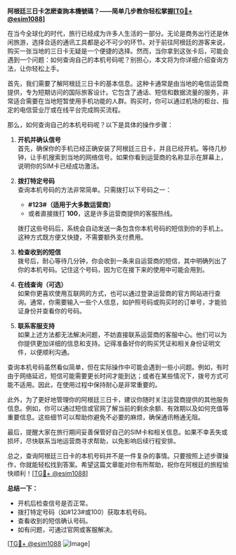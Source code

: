 **阿根廷三日卡怎麽查詢本機號碼？——简单几步教你轻松掌握[[TG💪+ @esim1088](https://t.me/s/esim1088)]**

在当今全球化的时代，旅行已经成为许多人生活的一部分。无论是商务出行还是休闲旅游，选择合适的通讯工具都是必不可少的环节。对于前往阿根廷的游客来说，购买一张当地的三日卡无疑是一个便捷的选择。然而，当你拿到这张卡后，可能会遇到一个问题：如何查询自己的本机号码呢？别担心，本文将为你详细介绍查询方法，让你轻松上手。

首先，我们需要了解阿根廷三日卡的基本信息。这种卡通常是由当地的电信运营商提供，专为短期访问的国际旅客设计。它包含了通话、短信和数据流量的服务，非常适合需要在当地短暂使用手机功能的人群。购买时，你可以通过机场的柜台、指定的电信营业厅或在线平台完成购买流程。

那么，如何查询自己的本机号码呢？以下是具体的操作步骤：

1. **开机并确认信号**  
   首先，确保你的手机已经正确安装了阿根廷三日卡，并且已经开机。等待几秒钟，让手机搜索到当地的网络信号。如果你看到运营商的名称显示在屏幕上，说明你的SIM卡已经成功激活。

2. **拨打特定号码**  
   查询本机号码的方法非常简单。只需拨打以下号码之一：
   - **#123#（适用于大多数运营商）**
   - 或者直接拨打 **100**，这是许多运营商提供的客服热线。
   
   拨打这些号码后，系统会自动发送一条包含你本机号码的短信到你的手机上。这种方式既方便又快捷，不需要额外支付费用。

3. **检查收到的短信**  
   拨号后，耐心等待几分钟，你会收到一条来自运营商的短信，其中明确列出了你的本机号码。记住这个号码，因为它在接下来的使用中可能会用到。

4. **在线查询（可选）**  
   如果你更喜欢使用互联网的方式，也可以通过登录运营商的官方网站进行查询。通常，你需要输入一些个人信息，如护照号码或购买时的订单号，才能验证身份并查看你的号码。

5. **联系客服支持**  
   如果上述方法都无法解决问题，不妨直接联系运营商的客服中心。他们可以为你提供更加详细的信息和支持。记得准备好你的购买凭证和相关身份证明文件，以便顺利沟通。

查询本机号码虽然看似简单，但在实际操作中可能会遇到一些小问题。例如，有时由于网络延迟，短信可能需要更长时间才能到达；或者在某些情况下，拨号方式可能不适用。因此，在使用过程中保持耐心是非常重要的。

此外，为了更好地管理你的阿根廷三日卡，建议你随时关注运营商提供的其他服务信息。例如，你可以通过短信或官网了解当前的剩余余额、有效期以及如何充值等重要信息。这些细节可以帮助你避免不必要的麻烦，确保通讯畅通无阻。

最后，提醒大家在旅行期间妥善保管好自己的SIM卡和相关信息。如果不幸丢失或损坏，尽快联系当地运营商寻求帮助，以免影响后续行程安排。

总之，查询阿根廷三日卡的本机号码并不是一件复杂的事情。只要按照上述步骤操作，你就能轻松找到答案。希望这篇文章能对你有所帮助，祝你在阿根廷的旅程愉快顺利！[[TG💪+ @esim1088](https://t.me/s/esim1088)]

**总结一下：**  
- 开机后检查信号是否正常。  
- 拨打特定号码（如#123#或100）获取本机号码。  
- 查看收到的短信确认号码。  
- 如有问题，可通过官网或客服解决。  

[[TG💪+ @esim1088](https://t.me/s/esim1088) ![Image](https://i.postimg.cc/4NQfJmqS/Snipaste-2025-05-13-00-14-12.png)]